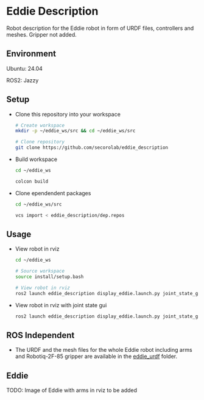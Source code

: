 # Eddie Description

Robot description for the Eddie robot in form of URDF files, controllers and meshes.
Gripper not added.

## Environment

  Ubuntu: 24.04

  ROS2: Jazzy

## Setup

- Clone this repository into your workspace

  ```bash
  # Create workspace
  mkdir -p ~/eddie_ws/src && cd ~/eddie_ws/src

  # Clone repository
  git clone https://github.com/secorolab/eddie_description
  ```

- Build workspace

  ```bash
  cd ~/eddie_ws

  colcon build
  ```

- Clone ependendent packages

    ```bash
  cd ~/eddie_ws/src

  vcs import < eddie_description/dep.repos
  ```

## Usage

- View robot in rviz

  ```bash
  cd ~/eddie_ws

  # Source workspace
  source install/setup.bash

  # View robot in rviz
  ros2 launch eddie_description display_eddie.launch.py joint_state_gui:=false
  ```

- View robot in rviz with joint state gui

  ```bash
  ros2 launch eddie_description display_eddie.launch.py joint_state_gui:=true
  ```

## ROS Independent

- The URDF and the mesh files for the whole Eddie robot including arms and Robotiq-2F-85 gripper are
  available in the [eddie_urdf](eddie_urdf) folder.

## Eddie

TODO: Image of Eddie with arms in rviz to be added
